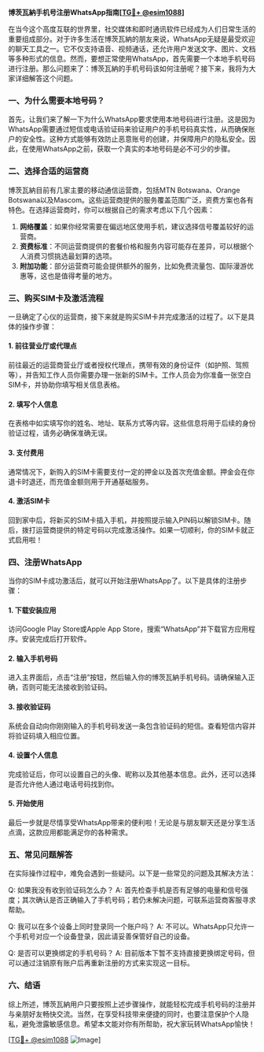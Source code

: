 **博茨瓦納手机号注册WhatsApp指南[[TG💪+ @esim1088](https://t.me/s/esim1088)]**

在当今这个高度互联的世界里，社交媒体和即时通讯软件已经成为人们日常生活的重要组成部分。对于许多生活在博茨瓦納的朋友来说，WhatsApp无疑是最受欢迎的聊天工具之一。它不仅支持语音、视频通话，还允许用户发送文字、图片、文档等多种形式的信息。然而，要想正常使用WhatsApp，首先需要一个本地手机号码进行注册。那么问题来了：博茨瓦納的手机号码该如何注册呢？接下来，我将为大家详细解答这个问题。

### 一、为什么需要本地号码？

首先，让我们来了解一下为什么WhatsApp要求使用本地号码进行注册。这是因为WhatsApp需要通过短信或电话验证码来验证用户的手机号码真实性，从而确保账户的安全性。这种方式能够有效防止恶意账号的创建，并保障用户的隐私安全。因此，在使用WhatsApp之前，获取一个真实的本地号码是必不可少的步骤。

### 二、选择合适的运营商

博茨瓦納目前有几家主要的移动通信运营商，包括MTN Botswana、Orange Botswana以及Mascom。这些运营商提供的服务覆盖范围广泛，资费方案也各有特色。在选择运营商时，你可以根据自己的需求考虑以下几个因素：

1. **网络覆盖**：如果你经常需要在偏远地区使用手机，建议选择信号覆盖较好的运营商。
2. **资费标准**：不同运营商提供的套餐价格和服务内容可能存在差异，可以根据个人消费习惯挑选最划算的选项。
3. **附加功能**：部分运营商可能会提供额外的服务，比如免费流量包、国际漫游优惠等，这也是值得考量的地方。

### 三、购买SIM卡及激活流程

一旦确定了心仪的运营商，接下来就是购买SIM卡并完成激活的过程了。以下是具体的操作步骤：

#### 1. 前往营业厅或代理点
前往最近的运营商营业厅或者授权代理点，携带有效的身份证件（如护照、驾照等），并告知工作人员你需要办理一张新的SIM卡。工作人员会为你准备一张空白SIM卡，并协助你填写相关信息表格。

#### 2. 填写个人信息
在表格中如实填写你的姓名、地址、联系方式等内容。这些信息将用于后续的身份验证过程，请务必确保准确无误。

#### 3. 支付费用
通常情况下，新购入的SIM卡需要支付一定的押金以及首次充值金额。押金会在你退卡时退还，而充值金额则用于开通基础服务。

#### 4. 激活SIM卡
回到家中后，将新买的SIM卡插入手机，并按照提示输入PIN码以解锁SIM卡。随后，拨打运营商提供的特定号码以完成激活操作。如果一切顺利，你的SIM卡就正式启用啦！

### 四、注册WhatsApp

当你的SIM卡成功激活后，就可以开始注册WhatsApp了。以下是具体的注册步骤：

#### 1. 下载安装应用
访问Google Play Store或Apple App Store，搜索“WhatsApp”并下载官方应用程序。安装完成后打开软件。

#### 2. 输入手机号码
进入主界面后，点击“注册”按钮，然后输入你的博茨瓦納手机号码。请确保输入正确，否则可能无法接收到验证码。

#### 3. 接收验证码
系统会自动向你刚刚输入的手机号码发送一条包含验证码的短信。查看短信内容并将验证码填入相应位置。

#### 4. 设置个人信息
完成验证后，你可以设置自己的头像、昵称以及其他基本信息。此外，还可以选择是否允许他人通过电话号码找到你。

#### 5. 开始使用
最后一步就是尽情享受WhatsApp带来的便利啦！无论是与朋友聊天还是分享生活点滴，这款应用都能满足你的各种需求。

### 五、常见问题解答

在实际操作过程中，难免会遇到一些疑问。以下是一些常见的问题及其解决方法：

Q: 如果我没有收到验证码怎么办？
A: 首先检查手机是否有足够的电量和信号强度；其次确认是否正确输入了手机号码；若仍未解决问题，可联系运营商客服寻求帮助。

Q: 我可以在多个设备上同时登录同一个账户吗？
A: 不可以。WhatsApp只允许一个手机号对应一个设备登录，因此请妥善保管好自己的设备。

Q: 是否可以更换绑定的手机号码？
A: 目前版本下暂不支持直接更换绑定号码，但可以通过注销原有账户后再重新注册的方式来实现这一目标。

### 六、结语

综上所述，博茨瓦納用户只要按照上述步骤操作，就能轻松完成手机号码的注册并与亲朋好友畅快交流。当然，在享受科技带来便捷的同时，也要注意保护个人隐私，避免泄露敏感信息。希望本文能对你有所帮助，祝大家玩转WhatsApp愉快！

[[TG💪+ @esim1088](https://t.me/s/esim1088) ![Image](https://i.postimg.cc/4NQfJmqS/Snipaste-2025-05-13-00-14-12.png)]